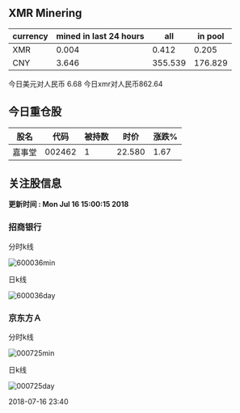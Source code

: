 ## XMR Minering

|currency|mined in last 24 hours|all|in pool|
|---|---|---|---|
|XMR|0.004|0.412|0.205|
|CNY|3.646|355.539|176.829|

今日美元对人民币 6.68	今日xmr对人民币862.64


## 今日重仓股 

|股名|代码|被持数|时价|涨跌%|
|---|---|---|---|---|
|嘉事堂|002462|1|22.580|1.67|

## 关注股信息
**更新时间 : Mon Jul 16 15:00:15 2018**
### 招商银行 
分时k线

![600036min](http://image.sinajs.cn/newchart/min/n/sh600036.gif)

日k线

![600036day](http://image.sinajs.cn/newchart/daily/n/sh600036.gif)

### 京东方Ａ 
分时k线

![000725min](http://image.sinajs.cn/newchart/min/n/sz000725.gif)

日k线

![000725day](http://image.sinajs.cn/newchart/daily/n/sz000725.gif)

2018-07-16 23:40